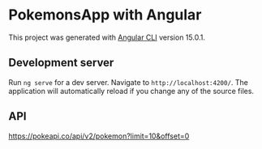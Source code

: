 # PokemonsApp with Angular

This project was generated with [Angular CLI](https://github.com/angular/angular-cli) version 15.0.1.

## Development server

Run `ng serve` for a dev server. Navigate to `http://localhost:4200/`. The application will automatically reload if you change any of the source files.

## API

https://pokeapi.co/api/v2/pokemon?limit=10&offset=0
